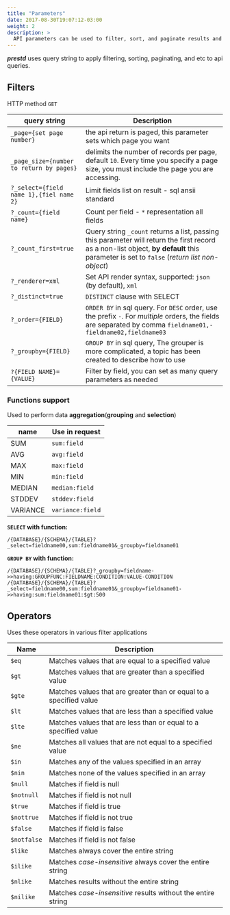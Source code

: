 ```yaml
---
title: "Parameters"
date: 2017-08-30T19:07:12-03:00
weight: 2
description: >
  API parameters can be used to filter, sort, and paginate results and to select fields and relations to populate)
---
```


_**prestd**_ uses query string to apply filtering, sorting, paginating, and etc to api queries.

## Filters

HTTP method `GET`

| query string | Description |
| --- | --- |
| `_page={set page number}` | the api return is paged, this parameter sets which page you want |
| `_page_size={number to return by pages}` | delimits the number of records per page, default `10`. Every time you specify a page size, you must include the page you are accessing. |
| `?_select={field name 1},{fiel name 2}` | Limit fields list on result - sql ansii standard |
| `?_count={field name}` | Count per field - `*` representation all fields |
| `?_count_first=true` | Query string `_count` returns a list, passing this parameter will return the first record as a non-list object, **by default** this parameter is set to `false` (_return list non-object_) |
| `?_renderer=xml` | Set API render syntax, supported: `json` (by default), `xml` |
| `?_distinct=true` | `DISTINCT` clause with SELECT |
| `?_order={FIELD}` | `ORDER BY` in sql query. For `DESC` order, use the prefix `-`. For *multiple* orders, the fields are separated by comma `fieldname01,-fieldname02,fieldname03` |
| `?_groupby={FIELD}` | `GROUP BY` in sql query, The grouper is more complicated, a topic has been created to describe how to use |
| `?{FIELD NAME}={VALUE}` | Filter by field, you can set as many query parameters as needed |

### Functions support

Used to perform data **aggregation**(**grouping** and **selection**)

| name | Use in request |
| --- | --- |
| SUM | `sum:field` |
| AVG | `avg:field` |
| MAX | `max:field` |
| MIN | `min:field` |
| MEDIAN | `median:field` |
| STDDEV | `stddev:field` |
| VARIANCE | `variance:field` |

**`SELECT` with function:**

```
/{DATABASE}/{SCHEMA}/{TABLE}?_select=fieldname00,sum:fieldname01&_groupby=fieldname01
```

**`GROUP BY` with function:**

```
/{DATABASE}/{SCHEMA}/{TABLE}?_groupby=fieldname->>having:GROUPFUNC:FIELDNAME:CONDITION:VALUE-CONDITION
/{DATABASE}/{SCHEMA}/{TABLE}?_select=fieldname00,sum:fieldname01&_groupby=fieldname01->>having:sum:fieldname01:$gt:500
```

## Operators

Uses these operators in various filter applications

| Name | Description |
| --- | --- |
| `$eq` | Matches values that are equal to a specified value |
| `$gt` | Matches values that are greater than a specified value |
| `$gte` | Matches values that are greater than or equal to a specified value |
| `$lt` | Matches values that are less than a specified value |
| `$lte` | Matches values that are less than or equal to a specified value |
| `$ne` | Matches all values that are not equal to a specified value |
| `$in` | Matches any of the values specified in an array |
| `$nin` | Matches none of the values specified in an array |
| `$null` | Matches if field is null |
| `$notnull` | Matches if field is not null |
| `$true` | Matches if field is true |
| `$nottrue` | Matches if field is not true |
| `$false` | Matches if field is false |
| `$notfalse` | Matches if field is not false |
| `$like` | Matches always cover the entire string |
| `$ilike` | Matches _case-insensitive_ always cover the entire string |
| `$nlike` | Matches results without the entire string |
| `$nilike` | Matches _case-insensitive_ results without the entire string |
